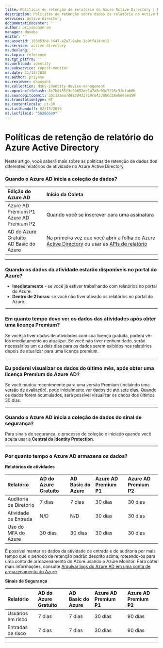 ```yaml
---
title: Políticas de retenção de relatório do Azure Active Directory | Microsoft Docs
description: Políticas de retenção sobre dados de relatório no Active Directory do Azure
services: active-directory
documentationcenter: ''
author: priyamohanram
manager: daveba
editor: ''
ms.assetid: 183e53b0-0647-42e7-8abe-3e9ff424de12
ms.service: active-directory
ms.devlang: ''
ms.topic: reference
ms.tgt_pltfrm: ''
ms.workload: identity
ms.subservice: report-monitor
ms.date: 11/13/2018
ms.author: priyamo
ms.reviewer: dhanyahk
ms.collection: M365-identity-device-management
ms.openlocfilehash: 8c7b8489f3c90652de7a7d8e03c7293c3fbfab6b
ms.sourcegitcommit: 301128ea7d883d432720c64238b0d28ebe9aed59
ms.translationtype: HT
ms.contentlocale: pt-BR
ms.lasthandoff: 02/13/2019
ms.locfileid: "56206609"
---
```

# <a name="azure-active-directory-report-retention-policies"></a>Políticas de retenção de relatório do Azure Active Directory

Neste artigo, você saberá mais sobre as políticas de retenção de dados dos diferentes relatórios de atividade no Azure Active Directory. 

### <a name="when-does-azure-ad-start-collecting-data"></a>Quando o Azure AD inicia a coleção de dados?

| Edição do Azure AD | Início da Coleta |
| :--              | :--   |
| Azure AD Premium P1 <br /> Azure AD Premium P2 | Quando você se inscrever para uma assinatura |
| AD do Azure Gratuito <br /> AD Basic do Azure | Na primeira vez que você abrir a [folha do Azure Active Directory](https://ms.portal.azure.com/#blade/Microsoft_AAD_IAM/ActiveDirectoryMenuBlade/Overview) ou usar as [APIs de relatório](https://aka.ms/aadreports)  |

---

### <a name="when-is-the-activity-data-available-in-the-azure-portal"></a>Quando os dados da atividade estarão disponíveis no portal do Azure?

- **Imediatamente** - se você já estiver trabalhando com relatórios no portal do Azure.
- **Dentro de 2 horas**: se você não tiver ativado os relatórios no portal do Azure.

---

### <a name="how-soon-can-i-see-activities-data-after-getting-a-premium-license"></a>Em quanto tempo devo ver os dados das atividades após obter uma licença Premium?

Se você já tiver dados de atividades com sua licença gratuita, poderá vê-los imediatamente ao atualizar. Se você não tiver nenhum dado, serão necessários um ou dois dias para os dados serem exibidos nos relatórios depois de atualizar para uma licença premium.

---

### <a name="can-i-see-last-months-data-after-getting-an-azure-ad-premium-license"></a>Eu poderei visualizar os dados do último mês, após obter uma licença Premium do Azure AD?

Se você mudou recentemente para uma versão Premium (incluindo uma versão de avaliação), pode inicialmente ver dados de até sete dias. Quando os dados forem acumulados, será possível visualizar os dados dos últimos 30 dias.

---

### <a name="when-does-azure-ad-start-collecting-security-signal-data"></a>Quando o Azure AD inicia a coleção de dados do sinal de segurança?  

Para sinais de segurança, o processo de coleção é iniciado quando você aceita usar a **Central do Identity Protection**. 

---

### <a name="how-long-does-azure-ad-store-the-data"></a>Por quanto tempo o Azure AD armazena os dados?

**Relatórios de atividades**    

| Relatório                 | AD do Azure Gratuito | AD Basic do Azure | Azure AD Premium P1 | Azure AD Premium P2 |
| :--                    | :--           | :--            | :--                 | :--                 |
| Auditoria de Diretório        | 7 dias        |  7 dias        | 30 dias             | 30 dias             |
| Atividade de Entrada       | N/D           |  N/D           | 30 dias             | 30 dias             |
| Uso do MFA do Azure        | 30 dias       |  30 dias       | 30 dias             | 30 dias             |

É possível manter os dados da atividade de entrada e de auditoria por mais tempo que o período de retenção padrão descrito acima, roteando-os para uma conta de armazenamento do Azure usando o Azure Monitor. Para obter mais informações, consulte [Arquivar logs do Azure AD em uma conta de armazenamento do Azure](quickstart-azure-monitor-route-logs-to-storage-account.md).

**Sinais de Segurança**

| Relatório         | AD do Azure Gratuito | AD Basic do Azure | Azure AD Premium P1 | Azure AD Premium P2 |
| :--            | :--           | :--            | :--                 | :--                 |
| Usuários em risco  | 7 dias        | 7 dias         | 30 dias             | 90 dias             |
| Entradas de risco | 7 dias        | 7 dias         |  30 dias            | 90 dias             |

---
